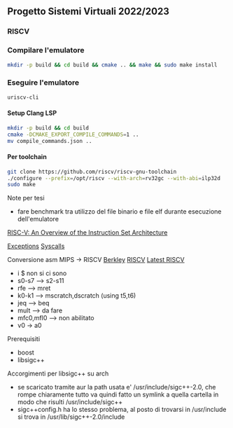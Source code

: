 <!--
SPDX-FileCopyrightText: 2023 Gianmaria Rovelli

SPDX-License-Identifier: GPL-3.0-or-later
-->

## Progetto Sistemi Virtuali 2022/2023
### RISCV

### Compilare l'emulatore
```bash
mkdir -p build && cd build && cmake .. && make && sudo make install 
```

### Eseguire l'emulatore
```bash
uriscv-cli
```

#### Setup Clang LSP
```bash
mkdir -p build && cd build
cmake -DCMAKE_EXPORT_COMPILE_COMMANDS=1 ..
mv compile_commands.json ..
```

#### Per toolchain
```bash
git clone https://github.com/riscv/riscv-gnu-toolchain
./configure --prefix=/opt/riscv --with-arch=rv32gc --with-abi=ilp32d
sudo make
```

Note per tesi
- fare benchmark tra utilizzo del file binario e file elf durante esecuzione
dell'emulatore

[RISC-V: An Overview of the Instruction Set Architecture](https://web.cecs.pdx.edu/~harry/riscv/)

[Exceptions](https://mullerlee.cyou/2020/07/09/riscv-exception-interrupt/)
[Syscalls](https://www.cs.cornell.edu/courses/cs3410/2019sp/schedule/slides/14-ecf-pre-bw.pdf)

Conversione asm MIPS -> RISCV 
[Berkley](https://www.ocf.berkeley.edu/~qmn/linux/riscv.html)
[RISCV](https://riscv.org/wp-content/uploads/2019/12/riscv-spec-20191213.pdf) [Latest RISCV](https://github.com/riscv/riscv-isa-manual/releases/download/Priv-v1.12/riscv-privileged-20211203.pdf)
- i $ non si ci sono
- s0-s7 --> s2-s11
- rfe --> mret
- k0-k1 --> mscratch,dscratch (using t5,t6)
- jeq --> beq
- mult --> da fare
- mfc0,mfl0 --> non abilitato
- v0 -> a0

Prerequisiti
- boost
- libsigc++

Accorgimenti per libsigc++ su arch
- se scaricato tramite aur la path usata e' /usr/include/sigc++-2.0,
  che rompe chiaramente tutto
  va quindi fatto un symlink a quella cartella in modo che risulti
  /usr/include/sigc++
- sigc++config.h ha lo stesso problema, al posto di trovarsi in /usr/include
  si trova in /usr/lib/sigc++-2.0/include
